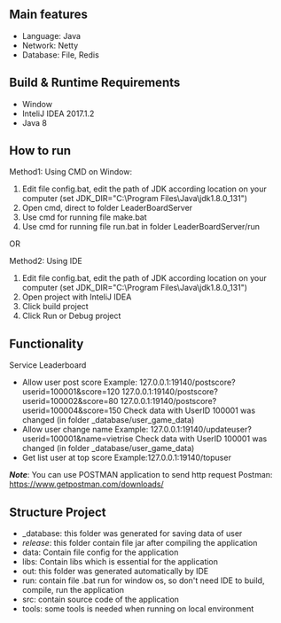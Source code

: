 Main features
-------------
   * Language: Java
   * Network: Netty
   * Database: File, Redis

Build & Runtime Requirements
------------------
* Window
* InteliJ IDEA 2017.1.2
* Java 8

How to run
--------------------
Method1: Using CMD on Window:
1) Edit file config.bat, edit the path of JDK according location on your computer
(set JDK_DIR="C:\Program Files\Java\jdk1.8.0_131")
2) Open cmd, direct to folder LeaderBoardServer
3) Use cmd for running file make.bat
4) Use cmd for running file run.bat in folder LeaderBoardServer/run

OR

Method2: Using IDE
1) Edit file config.bat, edit the path of JDK according location on your computer
(set JDK_DIR="C:\Program Files\Java\jdk1.8.0_131")
2) Open project with InteliJ IDEA
3) Click build project
4) Click Run or Debug project

Functionality
-------------
Service Leaderboard
- Allow user post score
Example:
127.0.0.1:19140/postscore?userid=100001&score=120
127.0.0.1:19140/postscore?userid=100002&score=80
127.0.0.1:19140/postscore?userid=100004&score=150
Check data with UserID 100001 was changed (in folder _database/user_game_data)
- Allow user change name
Example: 127.0.0.1:19140/updateuser?userid=100001&name=vietrise
Check data with UserID 100001 was changed (in folder _database/user_game_data)
- Get list user at top score
Example:127.0.0.1:19140/topuser

***Note***:
You can use POSTMAN application to send http request
Postman: https://www.getpostman.com/downloads/

Structure Project
--------------------
* _database: this folder was generated for saving data of user
* _release_: this folder contain file jar after compiling the application
* data: Contain file config for the application
* libs: Contain libs which is essential for the application
* out: this folder was generated automatically by IDE
* run: contain file .bat run for window os, so don't need IDE to build, compile, run the application
* src: contain source code of the application
* tools: some tools is needed when running on local environment

